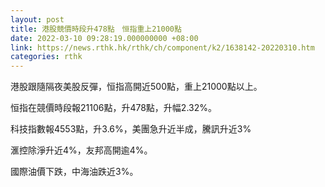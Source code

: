 ```yaml
---
layout: post
title: 港股競價時段升478點　恒指重上21000點
date: 2022-03-10 09:28:19.000000000 +08:00
link: https://news.rthk.hk/rthk/ch/component/k2/1638142-20220310.htm
categories: rthk
---
```


港股跟隨隔夜美股反彈，恒指高開近500點，重上21000點以上。

恒指在競價時段報21106點，升478點，升幅2.32%。

科技指數報4553點，升3.6%，美團急升近半成，騰訊升近3%

滙控除淨升近4%，友邦高開逾4%。

國際油價下跌，中海油跌近3%。

